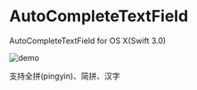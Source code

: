 # AutoCompleteTextField
AutoCompleteTextField for OS X(Swift 3.0)

![demo](./screenshot.png)

支持全拼(pingyin)、简拼、汉字
